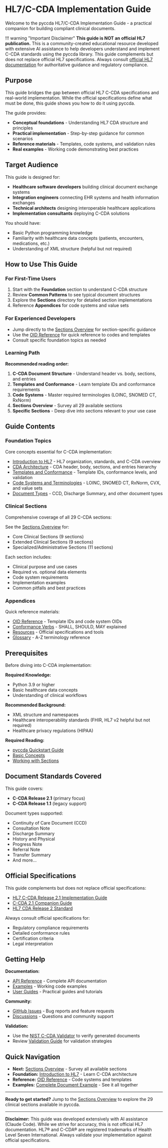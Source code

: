 # HL7/C-CDA Implementation Guide

Welcome to the pyccda HL7/C-CDA Implementation Guide - a practical companion for building compliant clinical documents.

!!! warning "Important Disclaimer"
    **This guide is NOT an official HL7 publication.** This is a community-created educational resource developed with extensive AI assistance to help developers understand and implement C-CDA standards using the pyccda library. This guide complements but does not replace official HL7 specifications. Always consult [official HL7 documentation](http://www.hl7.org/implement/standards/product_brief.cfm?product_id=492) for authoritative guidance and regulatory compliance.

## Purpose

This guide bridges the gap between official HL7 C-CDA specifications and real-world implementation. While the official specifications define what must be done, this guide shows you how to do it using pyccda.

The guide provides:
- **Conceptual foundations** - Understanding HL7 CDA structure and principles
- **Practical implementation** - Step-by-step guidance for common scenarios
- **Reference materials** - Templates, code systems, and validation rules
- **Real examples** - Working code demonstrating best practices

## Target Audience

This guide is designed for:
- **Healthcare software developers** building clinical document exchange systems
- **Integration engineers** connecting EHR systems and health information exchanges
- **Technical architects** designing interoperable healthcare applications
- **Implementation consultants** deploying C-CDA solutions

You should have:
- Basic Python programming knowledge
- Familiarity with healthcare data concepts (patients, encounters, medications, etc.)
- Understanding of XML structure (helpful but not required)

## How to Use This Guide

### For First-Time Users

1. Start with the **Foundation** section to understand C-CDA structure
2. Review **Common Patterns** to see typical document structures
3. Explore the **Sections** directory for detailed section implementations
4. Reference **Appendices** for code systems and value sets

### For Experienced Developers

- Jump directly to the [Sections Overview](sections/index.md) for section-specific guidance
- Use the [OID Reference](appendices/oid-reference.md) for quick reference to codes and templates
- Consult specific foundation topics as needed

### Learning Path

**Recommended reading order:**

1. **C-CDA Document Structure** - Understand header vs. body, sections, and entries
2. **Templates and Conformance** - Learn template IDs and conformance requirements
3. **Code Systems** - Master required terminologies (LOINC, SNOMED CT, RxNorm)
4. **Sections Overview** - Survey all 29 available sections
5. **Specific Sections** - Deep dive into sections relevant to your use case

## Guide Contents

### Foundation Topics

Core concepts essential for C-CDA implementation:

- [Introduction to HL7](01-introduction-to-hl7.md) - HL7 organization, standards, and C-CDA overview
- [CDA Architecture](02-cda-architecture.md) - CDA header, body, sections, and entries hierarchy
- [Templates and Conformance](03-templates-and-conformance.md) - Template IDs, conformance levels, and validation
- [Code Systems and Terminologies](04-code-systems-and-terminologies.md) - LOINC, SNOMED CT, RxNorm, CVX, and value sets
- [Document Types](05-document-types.md) - CCD, Discharge Summary, and other document types

### Clinical Sections

Comprehensive coverage of all 29 C-CDA sections:

See the [Sections Overview](sections/index.md) for:
- Core Clinical Sections (9 sections)
- Extended Clinical Sections (9 sections)
- Specialized/Administrative Sections (11 sections)

Each section includes:
- Clinical purpose and use cases
- Required vs. optional data elements
- Code system requirements
- Implementation examples
- Common pitfalls and best practices

### Appendices

Quick reference materials:

- [OID Reference](appendices/oid-reference.md) - Template IDs and code system OIDs
- [Conformance Verbs](appendices/conformance-verbs.md) - SHALL, SHOULD, MAY explained
- [Resources](appendices/resources.md) - Official specifications and tools
- [Glossary](appendices/glossary.md) - A-Z terminology reference

## Prerequisites

Before diving into C-CDA implementation:

**Required Knowledge:**
- Python 3.9 or higher
- Basic healthcare data concepts
- Understanding of clinical workflows

**Recommended Background:**
- XML structure and namespaces
- Healthcare interoperability standards (FHIR, HL7 v2 helpful but not required)
- Healthcare privacy regulations (HIPAA)

**Required Reading:**
- [pyccda Quickstart Guide](../../getting-started/quickstart.md)
- [Basic Concepts](../../getting-started/concepts.md)
- [Working with Sections](../sections.md)

## Document Standards Covered

This guide covers:
- **C-CDA Release 2.1** (primary focus)
- **C-CDA Release 1.1** (legacy support)

Document types supported:
- Continuity of Care Document (CCD)
- Consultation Note
- Discharge Summary
- History and Physical
- Progress Note
- Referral Note
- Transfer Summary
- And more...

## Official Specifications

This guide complements but does not replace official specifications:

- [HL7 C-CDA Release 2.1 Implementation Guide](http://www.hl7.org/implement/standards/product_brief.cfm?product_id=492)
- [C-CDA 2.1 Companion Guide](https://www.hl7.org/implement/standards/product_brief.cfm?product_id=447)
- [HL7 CDA Release 2 Standard](http://www.hl7.org/implement/standards/product_brief.cfm?product_id=7)

Always consult official specifications for:
- Regulatory compliance requirements
- Detailed conformance rules
- Certification criteria
- Legal interpretation

## Getting Help

**Documentation:**
- [API Reference](../../api/sections.md) - Complete API documentation
- [Examples](../../examples/all-sections.md) - Working code examples
- [User Guides](../overview.md) - Practical guides and tutorials

**Community:**
- [GitHub Issues](https://github.com/your-org/pyccda/issues) - Bug reports and feature requests
- [Discussions](https://github.com/your-org/pyccda/discussions) - Questions and community support

**Validation:**
- Use the [NIST C-CDA Validator](https://sitenv.org/ccda-validator) to verify generated documents
- Review [Validation Guide](../validation.md) for validation strategies

## Quick Navigation

- **Next:** [Sections Overview](sections/index.md) - Survey all available sections
- **Foundation:** [Introduction to HL7](01-introduction-to-hl7.md) - Learn C-CDA architecture
- **Reference:** [OID Reference](appendices/oid-reference.md) - Code systems and templates
- **Examples:** [Complete Document Example](../../examples/complete-document.md) - See it all together

---

**Ready to get started?** Jump to the [Sections Overview](sections/index.md) to explore the 29 clinical sections available in pyccda.

---

**Disclaimer:** This guide was developed extensively with AI assistance (Claude Code). While we strive for accuracy, this is not official HL7 documentation. HL7® and C-CDA® are registered trademarks of Health Level Seven International. Always validate your implementation against official specifications.
